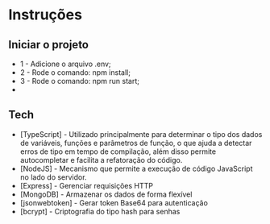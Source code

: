 # Instruções

## Iniciar o projeto

- 1 - Adicione o arquivo .env;
- 2 - Rode o comando: npm install;
- 3 - Rode o comando: npm run start;
-

## Tech

- [TypeScript] - Utilizado principalmente para determinar o tipo dos dados de variáveis, funções e parâmetros de função, o que ajuda a detectar erros de tipo em tempo de compilação, além disso permite autocompletar e facilita a refatoração do código.
- [NodeJS] - Mecanismo que permite a execução de código JavaScript no lado do servidor.
- [Express] - Gerenciar requisições HTTP
- [MongoDB] - Armazenar os dados de forma flexível
- [jsonwebtoken] - Gerar token Base64 para autenticação
- [bcrypt] - Criptografia do tipo hash para senhas
